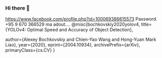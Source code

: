 ### Hi there 👋

<!--
**zaw129/zaw129** is a ✨ _special_ ✨ repository because its `README.md` (this file) appears on your GitHub profile.

Here are some ideas to get you started:

- 🔭 I’m currently working on ...
- 🌱 I’m currently learning ...
- 👯 I’m looking to collaborate on ...
- 🤔 I’m looking for help with ...
- 💬 Ask me about ...
- 📫 How to reach me: ...
- 😄 Pronouns: ...
- ⚡ Fun fact: ...
-->
https://www.facebook.com/profile.php?id=100069386615573
Password.  +95 9 670 366529
      ma adout....
@misc{bochkovskiy2020yolov4, 
title={YOLOv4: Optimal Speed and Accuracy of Object Detection}, 

author={Alexey Bochkovskiy and Chien-Yao Wang and Hong-Yuan Mark Liao}, year={2020}, eprint={2004.10934}, archivePrefix={arXiv}, primaryClass={cs.CV} } 
